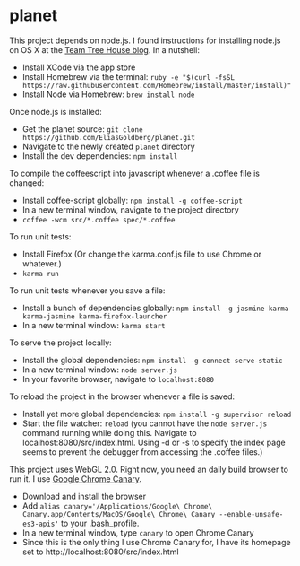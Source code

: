 planet
=====

This project depends on node.js.  I found instructions for installing node.js on OS X at the [Team Tree House blog](http://blog.teamtreehouse.com/install-node-js-npm-mac).  In a nutshell:
- Install XCode via the app store
- Install Homebrew via the terminal: `ruby -e "$(curl -fsSL https://raw.githubusercontent.com/Homebrew/install/master/install)"`
- Install Node via Homebrew: `brew install node`

Once node.js is installed:
- Get the planet source: `git clone https://github.com/EliasGoldberg/planet.git`
- Navigate to the newly created `planet` directory
- Install the dev dependencies: `npm install`

To compile the coffeescript into javascript whenever a .coffee file is changed:
- Install coffee-script globally: `npm install -g coffee-script`
- In a new terminal window, navigate to the project directory
- `coffee -wcm src/*.coffee spec/*.coffee`

To run unit tests:
- Install Firefox (Or change the karma.conf.js file to use Chrome or whatever.)
- `karma run`

To run unit tests whenever you save a file:
- Install a bunch of dependencies globally: `npm install -g jasmine karma karma-jasmine karma-firefox-launcher`
- In a new terminal window: `karma start`

To serve the project locally:
- Install the global dependencies: `npm install -g connect serve-static`
- In a new terminal window: `node server.js`
- In your favorite browser, navigate to `localhost:8080`

To reload the project in the browser whenever a file is saved:
- Install yet more global dependencies: `npm install -g supervisor reload`
- Start the file watcher: `reload` (you cannot have the `node server.js` command running while doing this.  Navigate to localhost:8080/src/index.html.  Using -d or -s to specify the index page seems to prevent the debugger from accessing the .coffee files.)

This project uses WebGL 2.0.  Right now, you need an daily build browser to run it.  I use [Google Chrome Canary](https://www.google.com/chrome/browser/canary.html).
- Download and install the browser
- Add `alias canary='/Applications/Google\ Chrome\ Canary.app/Contents/MacOS/Google\ Chrome\ Canary --enable-unsafe-es3-apis'` to your .bash_profile.
- In a new terminal window, type `canary` to open Chrome Canary
- Since this is the only thing I use Chrome Canary for, I have its homepage set to http://localhost:8080/src/index.html